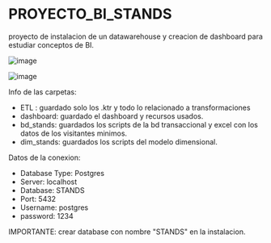 # PROYECTO_BI_STANDS
proyecto de instalacion de un datawarehouse y creacion de dashboard para estudiar conceptos de BI.

![image](https://github.com/dfrojas20/PROYECTO_BI_STANDS/assets/123292688/c9d4c26b-ad48-488d-aaa2-f656876a81fd)


![image](https://github.com/dfrojas20/PROYECTO_BI_STANDS/assets/123292688/fe354596-dead-4585-9e1e-59c192d2e4e8)


Info de las carpetas:
* ETL : guardado solo los .ktr y todo lo relacionado a transformaciones
* dashboard: guardado el dashboard y recursos usados.
* bd_stands: guardados los scripts de la bd transaccional y excel con los datos de los visitantes minimos.
* dim_stands: guardados los scripts del modelo dimensional.

Datos de la conexion:
* Database Type: Postgres
* Server: localhost
* Database: STANDS
* Port: 5432
* Username: postgres
* password: 1234

IMPORTANTE: crear database con nombre "STANDS" en la instalacion.


